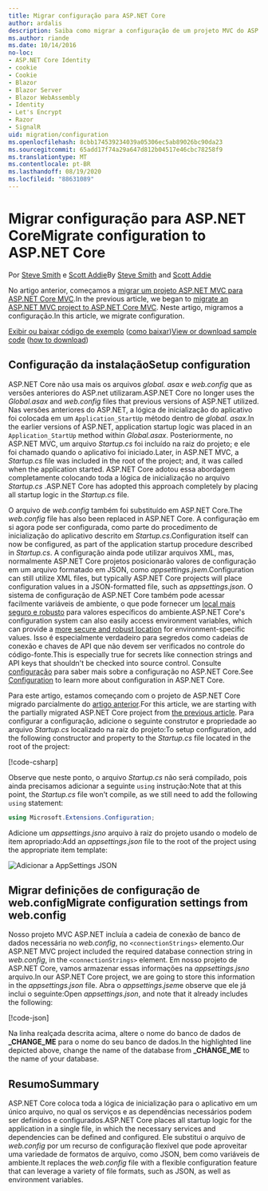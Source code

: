 ```yaml
---
title: Migrar configuração para ASP.NET Core
author: ardalis
description: Saiba como migrar a configuração de um projeto MVC do ASP.NET para um projeto ASP.NET Core MVC.
ms.author: riande
ms.date: 10/14/2016
no-loc:
- ASP.NET Core Identity
- cookie
- Cookie
- Blazor
- Blazor Server
- Blazor WebAssembly
- Identity
- Let's Encrypt
- Razor
- SignalR
uid: migration/configuration
ms.openlocfilehash: 8cbb174539234039a05306ec5ab89026bc90da23
ms.sourcegitcommit: 65add17f74a29a647d812b04517e46cbc78258f9
ms.translationtype: MT
ms.contentlocale: pt-BR
ms.lasthandoff: 08/19/2020
ms.locfileid: "88631089"
---
```

# <a name="migrate-configuration-to-aspnet-core"></a><span data-ttu-id="8842d-103">Migrar configuração para ASP.NET Core</span><span class="sxs-lookup"><span data-stu-id="8842d-103">Migrate configuration to ASP.NET Core</span></span>

<span data-ttu-id="8842d-104">Por [Steve Smith](https://ardalis.com/) e [Scott Addie](https://scottaddie.com)</span><span class="sxs-lookup"><span data-stu-id="8842d-104">By [Steve Smith](https://ardalis.com/) and [Scott Addie](https://scottaddie.com)</span></span>

<span data-ttu-id="8842d-105">No artigo anterior, começamos a [migrar um projeto ASP.NET MVC para ASP.NET Core MVC](xref:migration/mvc).</span><span class="sxs-lookup"><span data-stu-id="8842d-105">In the previous article, we began to [migrate an ASP.NET MVC project to ASP.NET Core MVC](xref:migration/mvc).</span></span> <span data-ttu-id="8842d-106">Neste artigo, migramos a configuração.</span><span class="sxs-lookup"><span data-stu-id="8842d-106">In this article, we migrate configuration.</span></span>

<span data-ttu-id="8842d-107">[Exibir ou baixar código de exemplo](https://github.com/dotnet/AspNetCore.Docs/tree/master/aspnetcore/migration/configuration/samples) ([como baixar](xref:index#how-to-download-a-sample))</span><span class="sxs-lookup"><span data-stu-id="8842d-107">[View or download sample code](https://github.com/dotnet/AspNetCore.Docs/tree/master/aspnetcore/migration/configuration/samples) ([how to download](xref:index#how-to-download-a-sample))</span></span>

## <a name="setup-configuration"></a><span data-ttu-id="8842d-108">Configuração da instalação</span><span class="sxs-lookup"><span data-stu-id="8842d-108">Setup configuration</span></span>

<span data-ttu-id="8842d-109">ASP.NET Core não usa mais os arquivos *global. asax* e *web.config* que as versões anteriores do ASP.net utilizaram.</span><span class="sxs-lookup"><span data-stu-id="8842d-109">ASP.NET Core no longer uses the *Global.asax* and *web.config* files that previous versions of ASP.NET utilized.</span></span> <span data-ttu-id="8842d-110">Nas versões anteriores do ASP.NET, a lógica de inicialização do aplicativo foi colocada em um `Application_StartUp` método dentro de *global. asax*.</span><span class="sxs-lookup"><span data-stu-id="8842d-110">In the earlier versions of ASP.NET, application startup logic was placed in an `Application_StartUp` method within *Global.asax*.</span></span> <span data-ttu-id="8842d-111">Posteriormente, no ASP.NET MVC, um arquivo *Startup.cs* foi incluído na raiz do projeto; e ele foi chamado quando o aplicativo foi iniciado.</span><span class="sxs-lookup"><span data-stu-id="8842d-111">Later, in ASP.NET MVC, a *Startup.cs* file was included in the root of the project; and, it was called when the application started.</span></span> <span data-ttu-id="8842d-112">ASP.NET Core adotou essa abordagem completamente colocando toda a lógica de inicialização no arquivo *Startup.cs* .</span><span class="sxs-lookup"><span data-stu-id="8842d-112">ASP.NET Core has adopted this approach completely by placing all startup logic in the *Startup.cs* file.</span></span>

<span data-ttu-id="8842d-113">O arquivo de *web.config* também foi substituído em ASP.NET Core.</span><span class="sxs-lookup"><span data-stu-id="8842d-113">The *web.config* file has also been replaced in ASP.NET Core.</span></span> <span data-ttu-id="8842d-114">A configuração em si agora pode ser configurada, como parte do procedimento de inicialização do aplicativo descrito em *Startup.cs*.</span><span class="sxs-lookup"><span data-stu-id="8842d-114">Configuration itself can now be configured, as part of the application startup procedure described in *Startup.cs*.</span></span> <span data-ttu-id="8842d-115">A configuração ainda pode utilizar arquivos XML, mas, normalmente ASP.NET Core projetos posicionarão valores de configuração em um arquivo formatado em JSON, como *appsettings.jsem*.</span><span class="sxs-lookup"><span data-stu-id="8842d-115">Configuration can still utilize XML files, but typically ASP.NET Core projects will place configuration values in a JSON-formatted file, such as *appsettings.json*.</span></span> <span data-ttu-id="8842d-116">O sistema de configuração de ASP.NET Core também pode acessar facilmente variáveis de ambiente, o que pode fornecer um [local mais seguro e robusto](xref:security/app-secrets) para valores específicos do ambiente.</span><span class="sxs-lookup"><span data-stu-id="8842d-116">ASP.NET Core's configuration system can also easily access environment variables, which can provide a [more secure and robust location](xref:security/app-secrets) for environment-specific values.</span></span> <span data-ttu-id="8842d-117">Isso é especialmente verdadeiro para segredos como cadeias de conexão e chaves de API que não devem ser verificados no controle do código-fonte.</span><span class="sxs-lookup"><span data-stu-id="8842d-117">This is especially true for secrets like connection strings and API keys that shouldn't be checked into source control.</span></span> <span data-ttu-id="8842d-118">Consulte [configuração](xref:fundamentals/configuration/index) para saber mais sobre a configuração no ASP.NET Core.</span><span class="sxs-lookup"><span data-stu-id="8842d-118">See [Configuration](xref:fundamentals/configuration/index) to learn more about configuration in ASP.NET Core.</span></span>

<span data-ttu-id="8842d-119">Para este artigo, estamos começando com o projeto de ASP.NET Core migrado parcialmente do [artigo anterior](xref:migration/mvc).</span><span class="sxs-lookup"><span data-stu-id="8842d-119">For this article, we are starting with the partially migrated ASP.NET Core project from [the previous article](xref:migration/mvc).</span></span> <span data-ttu-id="8842d-120">Para configurar a configuração, adicione o seguinte construtor e propriedade ao arquivo *Startup.cs* localizado na raiz do projeto:</span><span class="sxs-lookup"><span data-stu-id="8842d-120">To setup configuration, add the following constructor and property to the *Startup.cs* file located in the root of the project:</span></span>

[!code-csharp[](configuration/samples/WebApp1/src/WebApp1/Startup.cs?range=11-16)]

<span data-ttu-id="8842d-121">Observe que neste ponto, o arquivo *Startup.cs* não será compilado, pois ainda precisamos adicionar a seguinte `using` instrução:</span><span class="sxs-lookup"><span data-stu-id="8842d-121">Note that at this point, the *Startup.cs* file won't compile, as we still need to add the following `using` statement:</span></span>

```csharp
using Microsoft.Extensions.Configuration;
```

<span data-ttu-id="8842d-122">Adicione um *appsettings.jsno* arquivo à raiz do projeto usando o modelo de item apropriado:</span><span class="sxs-lookup"><span data-stu-id="8842d-122">Add an *appsettings.json* file to the root of the project using the appropriate item template:</span></span>

![Adicionar a AppSettings JSON](configuration/_static/add-appsettings-json.png)

## <a name="migrate-configuration-settings-from-webconfig"></a><span data-ttu-id="8842d-124">Migrar definições de configuração de web.config</span><span class="sxs-lookup"><span data-stu-id="8842d-124">Migrate configuration settings from web.config</span></span>

<span data-ttu-id="8842d-125">Nosso projeto MVC ASP.NET incluía a cadeia de conexão de banco de dados necessária no *web.config*, no `<connectionStrings>` elemento.</span><span class="sxs-lookup"><span data-stu-id="8842d-125">Our ASP.NET MVC project included the required database connection string in *web.config*, in the `<connectionStrings>` element.</span></span> <span data-ttu-id="8842d-126">Em nosso projeto de ASP.NET Core, vamos armazenar essas informações na *appsettings.jsno* arquivo.</span><span class="sxs-lookup"><span data-stu-id="8842d-126">In our ASP.NET Core project, we are going to store this information in the *appsettings.json* file.</span></span> <span data-ttu-id="8842d-127">Abra o *appsettings.jsem*e observe que ele já inclui o seguinte:</span><span class="sxs-lookup"><span data-stu-id="8842d-127">Open *appsettings.json*, and note that it already includes the following:</span></span>

[!code-json[](../migration/configuration/samples/WebApp1/src/WebApp1/appsettings.json?highlight=4)]

<span data-ttu-id="8842d-128">Na linha realçada descrita acima, altere o nome do banco de dados de **_CHANGE_ME** para o nome do seu banco de dados.</span><span class="sxs-lookup"><span data-stu-id="8842d-128">In the highlighted line depicted above, change the name of the database from **_CHANGE_ME** to the name of your database.</span></span>

## <a name="summary"></a><span data-ttu-id="8842d-129">Resumo</span><span class="sxs-lookup"><span data-stu-id="8842d-129">Summary</span></span>

<span data-ttu-id="8842d-130">ASP.NET Core coloca toda a lógica de inicialização para o aplicativo em um único arquivo, no qual os serviços e as dependências necessários podem ser definidos e configurados.</span><span class="sxs-lookup"><span data-stu-id="8842d-130">ASP.NET Core places all startup logic for the application in a single file, in which the necessary services and dependencies can be defined and configured.</span></span> <span data-ttu-id="8842d-131">Ele substitui o arquivo de *web.config* por um recurso de configuração flexível que pode aproveitar uma variedade de formatos de arquivo, como JSON, bem como variáveis de ambiente.</span><span class="sxs-lookup"><span data-stu-id="8842d-131">It replaces the *web.config* file with a flexible configuration feature that can leverage a variety of file formats, such as JSON, as well as environment variables.</span></span>
